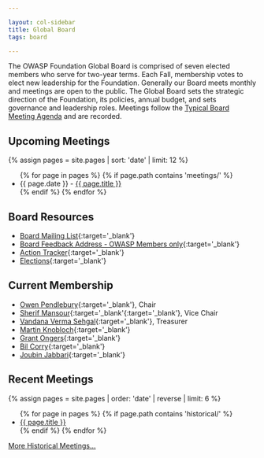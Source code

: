 ```yaml
---

layout: col-sidebar
title: Global Board
tags: board

---
```


<!-- rebuild 3 -->

The OWASP Foundation Global Board is comprised of seven elected members who serve for two-year terms. Each Fall, membership votes to elect new leadership for the Foundation. Generally our Board meets monthly and meetings are open to the public. The Global Board sets the strategic direction of the Foundation, its policies, annual budget, and sets governance and leadership roles. Meetings follow the [Typical Board Meeting Agenda](/www-board/typical_agenda) and are recorded. 

## Upcoming Meetings
{% assign pages = site.pages | sort: 'date' | limit: 12 %}
<ul>
{% for page in pages %}
 {% if page.path contains 'meetings/' %}
 <li>{{ page.date }} - <a href='/www-board{{ page.url }}'>{{ page.title }}</a></li>
 {% endif %}
{% endfor %}
</ul>

## Board Resources
- [Board Mailing List](https://groups.google.com/a/owasp.org/forum/#!forum/global-board){:target='_blank'}
- [Board Feedback Address - OWASP Members only](mailto:global-board-feedback@owasp.org){:target='_blank'}
- [Action Tracker](https://github.com/OWASP/www-board/projects/1){:target='_blank'}
- [Elections](/www-board/elections/){:target='_blank'}

## Current Membership
* [Owen Pendlebury](mailto:owen.pendlebury@owasp.org?subject=OWASP%20Global%20Board){:target='_blank'}, Chair
* [Sherif Mansour](mailto:sherif.mansour@owasp.org?subject=OWASP%20Global%20Board){:target='_blank'{:target='_blank'}, Vice Chair
* [Vandana Verma Sehgal](mailto:Vandana.verma@owasp.org?subject=OWASP%20Global%20Board){:target='_blank'}, Treasurer
* [Martin Knobloch](mailto:martin.knobloch@owasp.org?subject=OWASP%20Global%20Board){:target='_blank'}
* [Grant Ongers](mailto:grant.ongers@owasp.org?subject=OWASP%20Global%20Board){:target='_blank'}
* [Bil Corry](mailto:bil.corry@owasp.org?subject=OWASP%20Global%20Board){:target='_blank'}
* [Joubin Jabbari](mailto:joubin.jabbari@owasp.org?subject=OWASP%20Global%20Board){:target='_blank'}


## Recent Meetings

{% assign pages = site.pages | order: 'date' | reverse | limit: 6 %}
<ul>
{% for page in pages %}
 {% if page.path contains 'historical/' %}
 <li><a href='/www-board{{ page.url }}'>{{ page.title }}</a></li>
 {% endif %}
{% endfor %}
</ul>

[More Historical Meetings...](/www-board/#div-historical)


